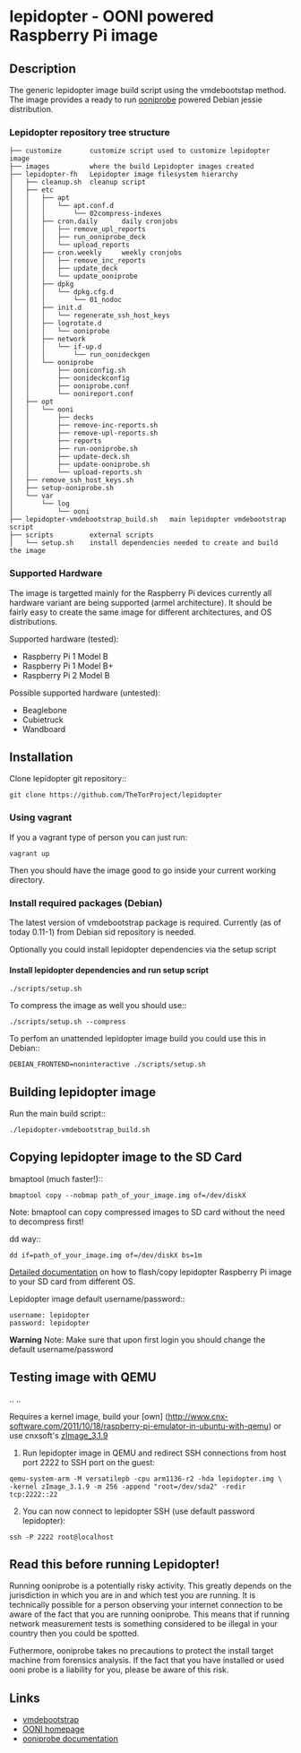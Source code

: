 # lepidopter - OONI powered Raspberry Pi image

## Description
The generic lepidopter image build script using the vmdebootstap method.
The image provides a ready to run
[ooniprobe](https://github.com/TheTorProject/ooni-probe) powered Debian jessie
distribution.

### Lepidopter repository tree structure

```
├── customize       customize script used to customize lepidopter image
├── images          where the build Lepidopter images created
├── lepidopter-fh   Lepidopter image filesystem hierarchy
│   ├── cleanup.sh  cleanup script
│   ├── etc
│   │   ├── apt
│   │   │   └── apt.conf.d
│   │   │       └── 02compress-indexes
│   │   ├── cron.daily      daily cronjobs
│   │   │   ├── remove_upl_reports
│   │   │   ├── run_ooniprobe_deck
│   │   │   └── upload_reports
│   │   ├── cron.weekly     weekly cronjobs
│   │   │   ├── remove_inc_reports
│   │   │   ├── update_deck
│   │   │   └── update_ooniprobe
│   │   ├── dpkg
│   │   │   └── dpkg.cfg.d
│   │   │       └── 01_nodoc
│   │   ├── init.d
│   │   │   └── regenerate_ssh_host_keys
│   │   ├── logrotate.d
│   │   │   └── ooniprobe
│   │   ├── network
│   │   │   └── if-up.d
│   │   │       └── run_oonideckgen
│   │   └── ooniprobe
│   │       ├── ooniconfig.sh
│   │       ├── oonideckconfig
│   │       ├── ooniprobe.conf
│   │       └── oonireport.conf
│   ├── opt
│   │   └── ooni
│   │       ├── decks
│   │       ├── remove-inc-reports.sh
│   │       ├── remove-upl-reports.sh
│   │       ├── reports
│   │       ├── run-ooniprobe.sh
│   │       ├── update-deck.sh
│   │       ├── update-ooniprobe.sh
│   │       └── upload-reports.sh
│   ├── remove_ssh_host_keys.sh
│   ├── setup-ooniprobe.sh
│   └── var
│       └── log
│           └── ooni
├── lepidopter-vmdebootstrap_build.sh   main lepidopter vmdebootstrap script
├── scripts         external scripts 
│   └── setup.sh    install dependencies needed to create and build the image 
```

### Supported Hardware

The image is targetted mainly for the Raspberry Pi devices currently all
hardware variant are being supported (armel architecture).
It should be fairly easy to create the same image for different
architectures, and OS distributions.

Supported hardware (tested):
* Raspberry Pi 1 Model B
* Raspberry Pi 1 Model B+
* Raspberry Pi 2 Model B

Possible supported hardware (untested):
* Beaglebone
* Cubietruck
* Wandboard

## Installation

Clone lepidopter git repository::

```
git clone https://github.com/TheTorProject/lepidopter
```

### Using vagrant

If you a vagrant type of person you can just run:

```
vagrant up
```

Then you should have the image good to go inside your current working directory.

### Install required packages (Debian)

The latest version of vmdebootstrap package is required.
Currently (as of today 0.11-1) from Debian sid repository is needed.

Optionally you could install lepidopter dependencies via the setup script

#### Install lepidopter dependencies and run setup script

```
./scripts/setup.sh
```
To compress the image as well you should use::
```
./scripts/setup.sh --compress
```

To perfom an unattended lepidopter image build you could use this in Debian::

```
DEBIAN_FRONTEND=noninteractive ./scripts/setup.sh
```

## Building lepidopter image

Run the main build script::

```
./lepidopter-vmdebootstrap_build.sh
```

## Copying lepidopter image to the SD Card

bmaptool (much faster!)::

```
bmaptool copy --nobmap path_of_your_image.img of=/dev/diskX
```

Note: bmaptool can copy compressed images to SD card without the need to 
decompress first!

dd way::

```
dd if=path_of_your_image.img of=/dev/diskX bs=1m
```

[Detailed documentation](http://elinux.org/RPi_Easy_SD_Card_Setup#SD_card_setup)
on how to flash/copy lepidopter Raspberry Pi image to your SD card from
different OS.

Lepidopter image default username/password::

```
username: lepidopter
password: lepidopter
```

**Warning** Note:
Make sure that upon first login you should change the default username/password

## Testing image with QEMU
.. ..

<!--- TODO: Create your own kernel how-to -->
Requires a kernel image, build your 
[own]
(http://www.cnx-software.com/2011/10/18/raspberry-pi-emulator-in-ubuntu-with-qemu)
or use cnxsoft's [zImage_3.1.9](http://dl.dropbox.com/u/45842273/zImage_3.1.9)

1) Run lepidopter image in QEMU and redirect SSH connections from host port 2222
to SSH port on the guest:

```
qemu-system-arm -M versatilepb -cpu arm1136-r2 -hda lepidopter.img \
-kernel zImage_3.1.9 -m 256 -append "root=/dev/sda2" -redir tcp:2222::22
```

2) You can now connect to lepidopter SSH (use default password lepidopter):

```
ssh -P 2222 root@localhost
```

## Read this before running Lepidopter!

Running ooniprobe is a potentially risky activity. This greatly depends on the
jurisdiction in which you are in and which test you are running. It is
technically possible for a person observing your internet connection to be
aware of the fact that you are running ooniprobe. This means that if running
network measurement tests is something considered to be illegal in your country
then you could be spotted.

Futhermore, ooniprobe takes no precautions to protect the install target machine
from forensics analysis. If the fact that you have installed or used ooni
probe is a liability for you, please be aware of this risk.

## Links
* [vmdebootstrap](http://liw.fi/vmdebootstrap/)
* [OONI homepage](http://ooni.torproject.org)
* [ooniprobe documentation](https://ooni.torproject.org/docs/#using-ooniprobe)
